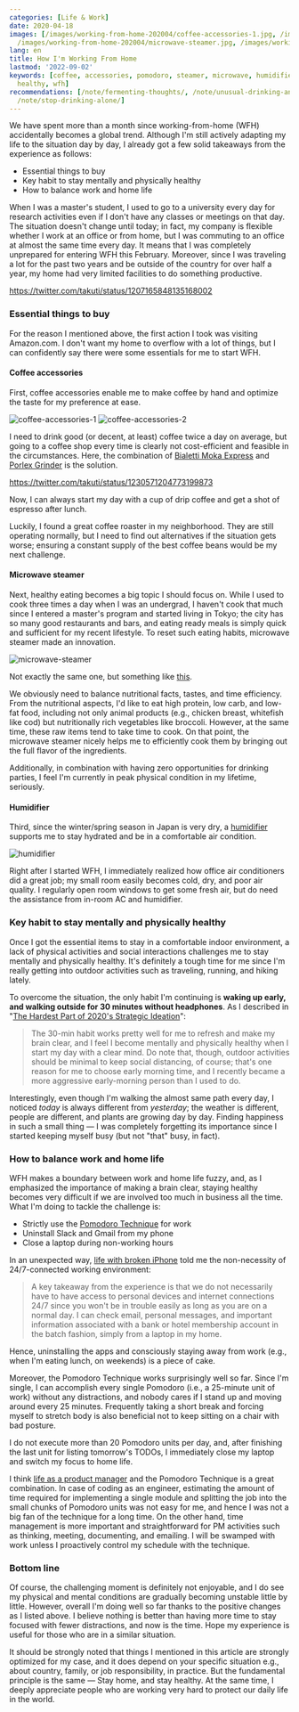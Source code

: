 ```yaml
---
categories: [Life & Work]
date: 2020-04-18
images: [/images/working-from-home-202004/coffee-accessories-1.jpg, /images/working-from-home-202004/coffee-accessories-2.jpg,
  /images/working-from-home-202004/microwave-steamer.jpg, /images/working-from-home-202004/humidifier.jpg]
lang: en
title: How I'm Working From Home
lastmod: '2022-09-02'
keywords: [coffee, accessories, pomodoro, steamer, microwave, humidifier, stay, day,
  healthy, wfh]
recommendations: [/note/fermenting-thoughts/, /note/unusual-drinking-and-eating-habits/,
  /note/stop-drinking-alone/]
---
```


We have spent more than a month since working-from-home (WFH) accidentally becomes a global trend. Although I'm still actively adapting my life to the situation day by day, I already got a few solid takeaways from the experience as follows:

- Essential things to buy
- Key habit to stay mentally and physically healthy
- How to balance work and home life

When I was a master's student, I used to go to a university every day for research activities even if I don't have any classes or meetings on that day. The situation doesn't change until today; in fact, my company is flexible whether I work at an office or from home, but I was commuting to an office at almost the same time every day. It means that I was completely unprepared for entering WFH this February. Moreover, since I was traveling a lot for the past two years and be outside of the country for over half a year, my home had very limited facilities to do something productive.

https://twitter.com/takuti/status/1207165848135168002

### Essential things to buy

For the reason I mentioned above, the first action I took was visiting Amazon.com. I don't want my home to overflow with a lot of things, but I can confidently say there were some essentials for me to start WFH.

#### Coffee accessories

First, coffee accessories enable me to make coffee by hand and optimize the taste for my preference at ease.

![coffee-accessories-1](/images/working-from-home-202004/coffee-accessories-1.jpg) ![coffee-accessories-2](/images/working-from-home-202004/coffee-accessories-2.jpg)

I need to drink good (or decent, at least) coffee twice a day on average, but going to a coffee shop every time is clearly not cost-efficient and feasible in the circumstances. Here, the combination of [Bialetti Moka Express](https://www.amazon.com/Bialetti-06800-stove-coffee-Aluminum/dp/B0000CF3Q6) and [Porlex Grinder](https://www.amazon.com/Porlex-Mini-Stainless-Coffee-Grinder/dp/B0044ZA066) is the solution.

https://twitter.com/takuti/status/1230571204773199873

Now, I can always start my day with a cup of drip coffee and get a shot of espresso after lunch.

Luckily, I found a great coffee roaster in my neighborhood. They are still operating normally, but I need to find out alternatives if the situation gets worse; ensuring a constant supply of the best coffee beans would be my next challenge.

#### Microwave steamer

Next, healthy eating becomes a big topic I should focus on. While I used to cook three times a day when I was an undergrad, I haven't cook that much since I entered a master's program and started living in Tokyo; the city has so many good restaurants and bars, and eating ready meals is simply quick and sufficient for my recent lifestyle. To reset such eating habits, microwave steamer made an innovation. 

![microwave-steamer](/images/working-from-home-202004/microwave-steamer.jpg)

Not exactly the same one, but something like [this](https://www.amazon.com/dp/B07M5D76FV/ref=psdc_289831_t2_B005D6XZ4O).

We obviously need to balance nutritional facts, tastes, and time efficiency. From the nutritional aspects, I'd like to eat high protein, low carb, and low-fat food, including not only animal products (e.g., chicken breast, whitefish like cod) but nutritionally rich vegetables like broccoli. However, at the same time, these raw items tend to take time to cook. On that point, the microwave steamer nicely helps me to efficiently cook them by bringing out the full flavor of the ingredients.

Additionally, in combination with having zero opportunities for drinking parties, I feel I'm currently in peak physical condition in my lifetime, seriously.

#### Humidifier

Third, since the winter/spring season in Japan is very dry, a [humidifier](https://www.amazon.com/ZOJIRUSHI-Humidifier-EE-RM35-WA-Domestic-products/dp/B074DWJLY7/) supports me to stay hydrated and be in a comfortable air condition. 

![humidifier](/images/working-from-home-202004/humidifier.jpg)

Right after I started WFH, I immediately realized how office air conditioners did a great job; my small room easily becomes cold, dry, and poor air quality. I regularly open room windows to get some fresh air, but do need the assistance from in-room AC and humidifier. 

### Key habit to stay mentally and physically healthy

Once I got the essential items to stay in a comfortable indoor environment, a lack of physical activities and social interactions challenges me to stay mentally and physically healthy. It's definitely a tough time for me since I'm really getting into outdoor activities such as traveling, running, and hiking lately. 

To overcome the situation, the only habit I'm continuing is **waking up early, and walking outside for 30 minutes without headphones**. As I described in "[The Hardest Part of 2020's Strategic Ideation](/note/fermenting-thoughts)":

> The 30-min habit works pretty well for me to refresh and make my brain clear, and I feel I become mentally and physically healthy when I start my day with a clear mind. Do note that, though, outdoor activities should be minimal to keep social distancing, of course; that's one reason for me to choose early morning time, and I recently became a more aggressive early-morning person than I used to do.

Interestingly, even though I'm walking the almost same path every day, I noticed *today* is always different from *yesterday*; the weather is different, people are different, and plants are growing day by day. Finding happiness in such a small thing &mdash; I was completely forgetting its importance since I started keeping myself busy (but not "that" busy, in fact).

### How to balance work and home life

WFH makes a boundary between work and home life fuzzy, and, as I emphasized the importance of making a brain clear, staying healthy becomes very difficult if we are involved too much in business all the time. What I'm doing to tackle the challenge is:

- Strictly use the [Pomodoro Technique](https://en.wikipedia.org/wiki/Pomodoro_Technique) for work
- Uninstall Slack and Gmail from my phone
- Close a laptop during non-working hours

In an unexpected way, [life with broken iPhone](/note/life-with-broken-iphone/) told me the non-necessity of 24/7-connected working environment:

> A key takeaway from the experience is that we do not necessarily have to have access to personal devices and internet connections 24/7 since you won't be in trouble easily as long as you are on a normal day. I can check email, personal messages, and important information associated with a bank or hotel membership account in the batch fashion, simply from a laptop in my home.

Hence, uninstalling the apps and consciously staying away from work (e.g., when I'm eating lunch, on weekends) is a piece of cake.

Moreover, the Pomodoro Technique works surprisingly well so far. Since I'm single, I can accomplish every single Pomodoro (i.e., a 25-minute unit of work) without any distractions, and nobody cares if I stand up and moving around every 25 minutes. Frequently taking a short break and forcing myself to stretch body is also beneficial not to keep sitting on a chair with bad posture. 

I do not execute more than 20 Pomodoro units per day, and, after finishing the last unit for listing tomorrow's TODOs, I immediately close my laptop and switch my focus to home life.

I think [life as a product manager](/note/becoming-a-product-manager/) and the Pomodoro Technique is a great combination. In case of coding as an engineer, estimating the amount of time required for implementing a single module and splitting the job into the small chunks of Pomodoro units was not easy for me, and hence I was not a big fan of the technique for a long time. On the other hand, time management is more important and straightforward for PM activities such as thinking, meeting, documenting, and emailing. I will be swamped with work unless I proactively control my schedule with the technique.

### Bottom line

Of course, the challenging moment is definitely not enjoyable, and I do see my physical and mental conditions are gradually becoming unstable little by little. However, overall I'm doing well so far thanks to the positive changes as I listed above. I believe nothing is better than having more time to stay focused with fewer distractions, and now is the time. Hope my experience is useful for those who are in a similar situation.

It should be strongly noted that things I mentioned in this article are strongly optimized for my case, and it does depend on your specific situation e.g., about country, family, or job responsibility, in practice. But the fundamental principle is the same &mdash; Stay home, and stay healthy. At the same time, I deeply appreciate people who are working very hard to protect our daily life in the world.